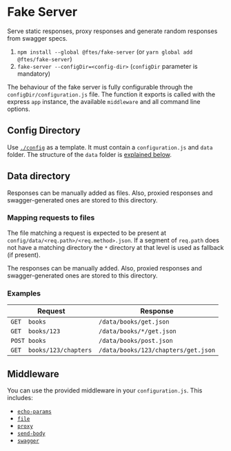 # Fake Server

Serve static responses, proxy responses and generate random responses from swagger specs.

1. `npm install --global @ftes/fake-server` (or `yarn global add @ftes/fake-server`)
2. `fake-server --configDir=<config-dir>` (`configDir` parameter is mandatory)

The behaviour of the fake server is fully configurable through the `configDir/configuration.js` file. The function it exports is called with the express `app` instance, the available `middleware` and all command line options.

## Config Directory
Use [`./config`](./config) as a template. It must contain a `configuration.js` and `data` folder. The structure of the `data` folder is [explained below](#data).

## Data directory<span id="data"/>
Responses can be manually added as files. Also, proxied responses and swagger-generated ones are stored to this directory.

### Mapping requests to files
The file matching a request is expected to be present at `config/data/<req.path>/<req.method>.json`.
If a segment of `req.path` does not have a matching directory the `*` directory at that level is used as fallback (if present).

The responses can be manually added. Also, proxied responses and swagger-generated ones are stored to this directory.

### Examples

| Request                   | Response                            |
| ------------------------- | ----------------------------------- |
| `GET  books`              | `/data/books/get.json`              |
| `GET  books/123`          | `/data/books/*/get.json`            |
| `POST books`              | `/data/books/post.json`             |
| `GET  books/123/chapters` | `/data/books/123/chapters/get.json` |

## Middleware
You can use the provided middleware in your `configuration.js`. This includes:
- [`echo-params`](./src/middleware/echo-params-middleware.js)
- [`file`](./src/middleware/file-middleware.js)
- [`proxy`](./src/middleware/proxy-middleware.js)
- [`send-body`](./src/middleware/send-body-middleware.js)
- [`swagger`](./src/middleware/swagger-middleware.js)